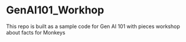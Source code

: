 # GenAI101_Workhop
This repo is built as a sample code for Gen AI 101 with pieces workshop about facts for Monkeys
